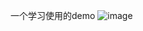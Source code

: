 一个学习使用的demo
![image](https://github.com/user-attachments/assets/2adb0726-7b78-48a8-a401-4c99516ed581)
